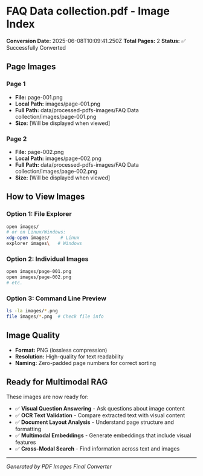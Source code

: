 # FAQ Data collection.pdf - Image Index

**Conversion Date:** 2025-06-08T10:09:41.250Z
**Total Pages:** 2
**Status:** ✅ Successfully Converted

## Page Images

### Page 1
- **File:** page-001.png
- **Local Path:** images/page-001.png
- **Full Path:** data/processed-pdfs-images/FAQ Data collection/images/page-001.png
- **Size:** [Will be displayed when viewed]

### Page 2
- **File:** page-002.png
- **Local Path:** images/page-002.png
- **Full Path:** data/processed-pdfs-images/FAQ Data collection/images/page-002.png
- **Size:** [Will be displayed when viewed]


## How to View Images

### Option 1: File Explorer
```bash
open images/
# or on Linux/Windows:
xdg-open images/    # Linux
explorer images\   # Windows
```

### Option 2: Individual Images
```bash
open images/page-001.png
open images/page-002.png
# etc.
```

### Option 3: Command Line Preview
```bash
ls -la images/*.png
file images/*.png  # Check file info
```

## Image Quality
- **Format:** PNG (lossless compression)
- **Resolution:** High-quality for text readability
- **Naming:** Zero-padded page numbers for correct sorting

## Ready for Multimodal RAG

These images are now ready for:
- ✅ **Visual Question Answering** - Ask questions about image content
- ✅ **OCR Text Validation** - Compare extracted text with visual content  
- ✅ **Document Layout Analysis** - Understand page structure and formatting
- ✅ **Multimodal Embeddings** - Generate embeddings that include visual features
- ✅ **Cross-Modal Search** - Find information across text and images

---
*Generated by PDF Images Final Converter*
